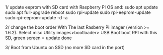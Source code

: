 1/ update eeprom with SD card with Raspberry PI OS and:
sudo apt update
sudo apt full-upgrade
reboot
sudo rpi-update
sudo rpi-eeprom-update
sudo rpi-eeprom-update -d -a


2/ change the boot order
With The last Rasberry Pi imager (version >= 1.6.2). Select misc Utility images>bootloader> USB Boot
boot RPI with this SD, green screen = update done

3/ Boot from Ubuntu on SSD (no more SD card in the port)


